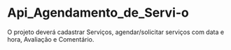 # Api_Agendamento_de_Servi-o
O projeto deverá cadastrar Serviços, agendar/solicitar serviços com data e hora, Avaliação e Comentário.
